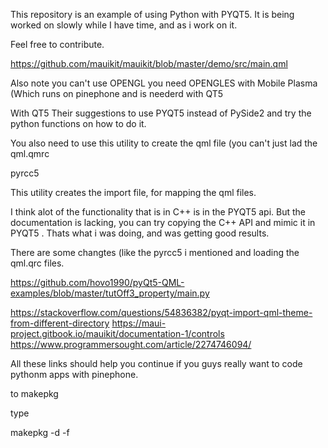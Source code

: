 This repository is an example of using Python with PYQT5. It is being worked on slowly while I have time, and as i work on it.

Feel free to contribute.

https://github.com/mauikit/mauikit/blob/master/demo/src/main.qml

Also note you can't use OPENGL you need OPENGLES with Mobile Plasma (Which runs on pinephone and is neederd with QT5

With QT5 Their suggestions to use PYQT5 instead of PySide2 and try the python functions on how to do it.

You also need to use this utility to create the qml file (you can't just lad the qml.qmrc

pyrcc5

This utility creates the import file, for mapping the qml files.

I think alot of the functionality that is in C++ is in the PYQT5 api. But the documentation is lacking, you can try copying the C++ API and mimic it in PYQT5 . Thats what i was doing, and was getting good results.

There are some changtes (like the pyrcc5 i mentioned and loading the qml.qrc files.

https://github.com/hovo1990/pyQt5-QML-examples/blob/master/tutOff3_property/main.py

https://stackoverflow.com/questions/54836382/pyqt-import-qml-theme-from-different-directory https://maui-project.gitbook.io/mauikit/documentation-1/controls https://www.programmersought.com/article/2274746094/

All these links should help you continue if you guys really want to code pythonm apps with pinephone.

to makepkg

type 

makepkg -d -f